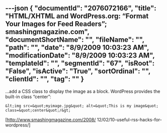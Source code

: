 ---json
{
  "documentId": "2076072166",
  "title": "HTML/XHTML and WordPress.org: “Format Your Images for Feed Readers”; smashingmagazine.com",
  "documentShortName": "",
  "fileName": "",
  "path": "",
  "date": "8/9/2009 10:03:23 AM",
  "modificationDate": "8/9/2009 10:03:23 AM",
  "templateId": "",
  "segmentId": "67",
  "isRoot": "False",
  "isActive": "True",
  "sortOrdinal": "",
  "clientId": "",
  "tag": ""
}
---

…add a CSS class to display the image as a block. WordPress provides the built-in class “center”:

    &lt;img src=&quot;myimage.jpg&quot; alt=&quot;This is my image&quot; class=&quot;center&quot;/&gt;

[http://www.smashingmagazine.com/2008/
    12/02/10-useful-rss-hacks-for-wordpress/]
